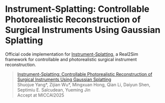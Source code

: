 # Instrument-Splatting: Controllable Photorealistic Reconstruction of Surgical Instruments Using Gaussian Splatting

Official code implementation for [Instrument-Splatting](https://arxiv.org/abs/2503.04082), a Real2Sim framework for controllable and photorealistic surgical instrument reconstruction.

<!--### [Project Page]() -->

> [Instrument-Splatting: Controllable Photorealistic Reconstruction of Surgical Instruments Using Gaussian Splatting](https://arxiv.org/abs/2503.04082)\
> Shuojue Yang*, Zijian Wu*, Mingxuan Hong, Qian Li, Daiyun Shen, Septimiu E. Salcudean, Yueming Jin\
> Accept at MICCAI2025
